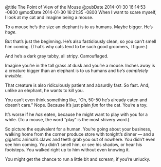 @title The Point of View of the Mouse
@pubDate 2014-01-30 16:14:53 -0800
@modDate 2014-01-30 16:21:35 -0800
When I want to scare myself, I look at my cat and imagine being a mouse.

To a mouse he’s the size an elephant is to us humans. Maybe bigger. He’s <em>huge</em>.

But that’s just the beginning. He’s also fastidiously clean, so you can’t smell him coming. (That’s why cats tend to be such good groomers, I figure.)

And he’s a dark gray tabby, all stripy. Camouflaged.

Imagine you’re in the tall grass at dusk and you’re a mouse. Inches away is a creature bigger than an elephant is to us humans and <em>he’s completely invisible</em>.

That creature is also ridiculously patient and absurdly fast. So fast. And, unlike an elephant, he wants to kill you.

You can’t even think something like, “Oh, 50-50 he’s already eaten and doesn’t care.” Nope. Because it’s just plain <em>fun</em> for the cat. You’re a toy.

It’s worse if he *has* eaten, because he might want to play with you for a while. (To a mouse, the word “play” is the most shivery word.)

So picture the equivalent for a human. You’re going about your business, walking home from the corner produce store with tonight’s dinner — and a gigantic animal’s claws and teeth grab you out of nowhere. You didn’t even see him coming. You didn’t smell him, or see his shadow, or hear his footsteps. You walked right up to him without even knowing it.

You might get the chance to run a little bit and scream, if you’re unlucky.
